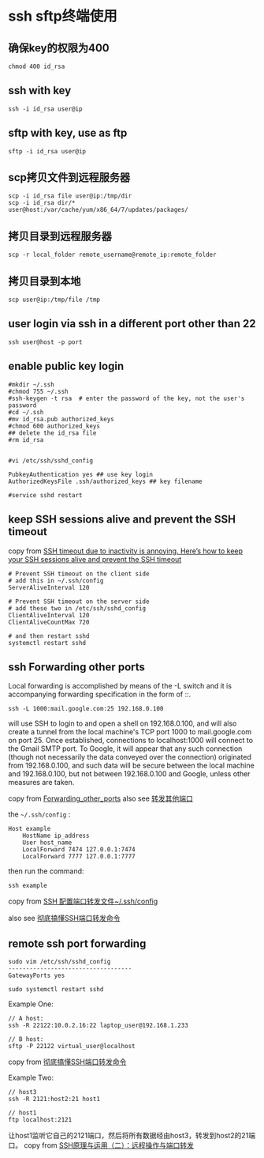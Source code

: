 # ssh sftp终端使用

## 确保key的权限为400

```
chmod 400 id_rsa
```

## ssh with key

```
ssh -i id_rsa user@ip
```

## sftp with key, use as ftp

```
sftp -i id_rsa user@ip
```

## scp拷贝文件到远程服务器

```
scp -i id_rsa file user@ip:/tmp/dir
scp -i id_rsa dir/* user@host:/var/cache/yum/x86_64/7/updates/packages/
```

## 拷贝目录到远程服务器

```
scp -r local_folder remote_username@remote_ip:remote_folder
```

## 拷贝目录到本地

```
scp user@ip:/tmp/file /tmp
```

## user login via ssh in a different port other than 22

```
ssh user@host -p port
```

## enable public key login

``` shell
#mkdir ~/.ssh
#chmod 755 ~/.ssh
#ssh-keygen -t rsa  # enter the password of the key, not the user's password
#cd ~/.ssh
#mv id_rsa.pub authorized_keys
#chmod 600 authorized_keys
## delete the id_rsa file
#rm id_rsa


#vi /etc/ssh/sshd_config

PubkeyAuthentication yes ## use key login
AuthorizedKeysFile .ssh/authorized_keys ## key filename

#service sshd restart
```

## keep SSH sessions alive and prevent the SSH timeout
copy from [SSH timeout due to inactivity is annoying. Here’s how to keep your SSH sessions alive and prevent the SSH timeout](https://bjornjohansen.no/ssh-timeout)

``` shell
# Prevent SSH timeout on the client side
# add this in ~/.ssh/config
ServerAliveInterval 120

# Prevent SSH timeout on the server side
# add these two in /etc/ssh/sshd_config
ClientAliveInterval 120
ClientAliveCountMax 720

# and then restart sshd
systemctl restart sshd
```

## ssh Forwarding other ports

Local forwarding is accomplished by means of the -L switch and it is accompanying forwarding specification in the form of <tunnel port>:<destination address>:<destination port>.

``` shell
ssh -L 1000:mail.google.com:25 192.168.0.100
```
will use SSH to login to and open a shell on 192.168.0.100, and will also create a tunnel from the local machine's TCP port 1000 to mail.google.com on port 25.
Once established, connections to localhost:1000 will connect to the Gmail SMTP port. To Google,
it will appear that any such connection (though not necessarily the data conveyed over the connection) originated from 192.168.0.100,
and such data will be secure between the local machine and 192.168.0.100, but not between 192.168.0.100 and Google, unless other measures are taken.

copy from [Forwarding_other_ports](https://wiki.archlinux.org/title/OpenSSH#Forwarding_other_ports)
also see [转发其他端口](https://wiki.archlinux.org/title/OpenSSH_(%E7%AE%80%E4%BD%93%E4%B8%AD%E6%96%87))


the `~/.ssh/config` :

``` shell
Host example
    HostName ip_address
    User host_name
    LocalForward 7474 127.0.0.1:7474
    LocalForward 7777 127.0.0.1:7777
```
then run the command:

``` shell
ssh example
```
copy from [SSH 配置端口转发文件~/.ssh/config](https://www.codeleading.com/article/61621764082/)

also see [彻底搞懂SSH端口转发命令](https://zhuanlan.zhihu.com/p/148825449)

## remote ssh port forwarding

``` shell
sudo vim /etc/ssh/sshd_config
-----------------------------------
GatewayPorts yes

sudo systemctl restart sshd
```

Example One:

``` shell
// A host:
ssh -R 22122:10.0.2.16:22 laptop_user@192.168.1.233

// B host:
sftp -P 22122 virtual_user@localhost
```
copy from [彻底搞懂SSH端口转发命令](https://zhuanlan.zhihu.com/p/148825449)

Example Two:

``` shell
// host3
ssh -R 2121:host2:21 host1

// host1
ftp localhost:2121
```
让host1监听它自己的2121端口，然后将所有数据经由host3，转发到host2的21端口。
copy from [SSH原理与运用（二）：远程操作与端口转发](https://www.ruanyifeng.com/blog/2011/12/ssh_port_forwarding.html)
